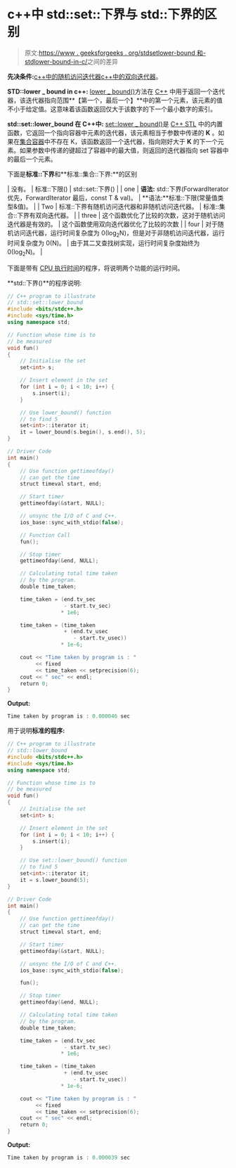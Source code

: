 # c++中 std::set::下界与 std::下界的区别

> 原文:[https://www . geeksforgeeks . org/stdsetlower-bound 和-stdlower-bound-in-c/](https://www.geeksforgeeks.org/difference-between-stdsetlower_bound-and-stdlower_bound-in-c/)之间的差异

**先决条件:**[c++中的随机访问迭代器](https://www.geeksforgeeks.org/random-access-iterators-in-cpp/)[c++中的双向迭代器](https://www.geeksforgeeks.org/bidirectional-iterators-in-cpp/)。

**STD::lower _ bound in c++:**
[lower _ bound()](https://www.geeksforgeeks.org/lower_bound-in-cpp/)方法在 [C++](https://www.geeksforgeeks.org/c-plus-plus/) 中用于返回一个迭代器，该迭代器指向范围**【第一个，最后一个】**中的第一个元素，该元素的值不小于给定值。这意味着该函数返回仅大于该数字的下一个最小数字的索引。

**std::set::lower_bound 在 C++中:**
[set::lower _ bound()](https://www.geeksforgeeks.org/set-lower_bound-function-in-c-stl/)是 [C++ STL](https://www.geeksforgeeks.org/the-c-standard-template-library-stl/) 中的内置函数，它返回一个指向容器中元素的迭代器，该元素相当于参数中传递的 **K** 。如果在[集合容器](https://www.geeksforgeeks.org/set-in-cpp-stl/)中不存在 K，该函数返回一个迭代器，指向刚好大于 **K** 的下一个元素。如果参数中传递的键超过了容器中的最大值，则返回的迭代器指向 set 容器中的最后一个元素。

下面是**标准::下界**和**标准::集合::下界:**的区别

| 没有。 | 标准::下限() | std::set::下界() |
| one | **语法:** std::下界(ForwardIterator 优先，ForwardIterator 最后，const T & val)。 | **语法:**标准::下限(常量值类型&值)。 |
| Two | 标准::下界有随机访问迭代器和非随机访问迭代器。 | 标准::集合::下界有双向迭代器。 |
| three | 这个函数优化了比较的次数，这对于随机访问迭代器是有效的。 | 这个函数使用双向迭代器优化了比较的次数 |
| four | 对于随机访问迭代器，运行时间复杂度为 0(log<sub>2</sub>N)，但是对于非随机访问迭代器，运行时间复杂度为 0(N)。 | 由于其二叉查找树实现，运行时间复杂度始终为 0(log<sub>2</sub>N)。 |

下面是带有 [CPU 执行时间](https://www.geeksforgeeks.org/computer-organization-performance-of-computer/)的程序，将说明两个功能的运行时间。

**std::下界()**的程序说明:

```cpp
// C++ program to illustrate
// std::set::lower_bound
#include <bits/stdc++.h>
#include <sys/time.h>
using namespace std;

// Function whose time is to
// be measured
void fun()
{
    // Initialise the set
    set<int> s;

    // Insert element in the set
    for (int i = 0; i < 10; i++) {
        s.insert(i);
    }

    // Use lower_bound() function
    // to find 5
    set<int>::iterator it;
    it = lower_bound(s.begin(), s.end(), 5);
}

// Driver Code
int main()
{
    // Use function gettimeofday()
    // can get the time
    struct timeval start, end;

    // Start timer
    gettimeofday(&start, NULL);

    // unsync the I/O of C and C++.
    ios_base::sync_with_stdio(false);

    // Function Call
    fun();

    // Stop timer
    gettimeofday(&end, NULL);

    // Calculating total time taken
    // by the program.
    double time_taken;

    time_taken = (end.tv_sec
                  - start.tv_sec)
                 * 1e6;

    time_taken = (time_taken
                  + (end.tv_usec
                     - start.tv_usec))
                 * 1e-6;

    cout << "Time taken by program is : "
         << fixed
         << time_taken << setprecision(6);
    cout << " sec" << endl;
    return 0;
}
```

**Output:**

```cpp
Time taken by program is : 0.000046 sec

```

用于说明**标准的程序:**

```cpp
// C++ program to illustrate
// std::lower_bound
#include <bits/stdc++.h>
#include <sys/time.h>
using namespace std;

// Function whose time is to
// be measured
void fun()
{
    // Initialise the set
    set<int> s;

    // Insert element in the set
    for (int i = 0; i < 10; i++) {
        s.insert(i);
    }

    // Use set::lower_bound() function
    // to find 5
    set<int>::iterator it;
    it = s.lower_bound(5);
}

// Driver Code
int main()
{
    // Use function gettimeofday()
    // can get the time
    struct timeval start, end;

    // Start timer
    gettimeofday(&start, NULL);

    // unsync the I/O of C and C++.
    ios_base::sync_with_stdio(false);

    fun();

    // Stop timer
    gettimeofday(&end, NULL);

    // Calculating total time taken
    // by the program.
    double time_taken;

    time_taken = (end.tv_sec
                  - start.tv_sec)
                 * 1e6;

    time_taken = (time_taken
                  + (end.tv_usec
                     - start.tv_usec))
                 * 1e-6;

    cout << "Time taken by program is : "
         << fixed
         << time_taken << setprecision(6);
    cout << " sec" << endl;
    return 0;
}
```

**Output:**

```cpp
Time taken by program is : 0.000039 sec

```